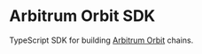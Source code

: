 # Arbitrum Orbit SDK

TypeScript SDK for building [Arbitrum Orbit](https://arbitrum.io/orbit) chains.
